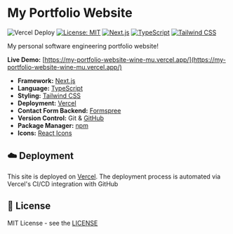 # My Portfolio Website

 ![Vercel Deploy](https://deploy-badge.vercel.app/vercel/my-portfolio-website-wine-mu)
 [![License: MIT](https://img.shields.io/badge/License-MIT-blue.svg?style=flat-square)](LICENSE)
 [![Next.js](https://img.shields.io/badge/Next.js-14+-black?style=flat-square&logo=nextdotjs)](https://nextjs.org/)
 [![TypeScript](https://img.shields.io/badge/TypeScript-5+-blue?style=flat-square&logo=typescript)](https://www.typescriptlang.org/)
 [![Tailwind CSS](https://img.shields.io/badge/Tailwind_CSS-3+-teal?style=flat-square&logo=tailwindcss)](https://tailwindcss.com/)

My personal software engineering portfolio website!

**Live Demo:** [https://my-portfolio-website-wine-mu.vercel.app/](https://my-portfolio-website-wine-mu.vercel.app/)

* **Framework:** [Next.js](https://nextjs.org/)
* **Language:** [TypeScript](https://www.typescriptlang.org/)
* **Styling:** [Tailwind CSS](https://tailwindcss.com/)
* **Deployment:** [Vercel](https://vercel.com/)
* **Contact Form Backend:** [Formspree](https://formspree.io/)
* **Version Control:** Git & [GitHub](https://github.com/)
* **Package Manager:** [npm](https://www.npmjs.com/)
* **Icons:** [React Icons](https://react-icons.github.io/react-icons/)

## ☁️ Deployment

This site is deployed on [Vercel](https://vercel.com/). The deployment process is automated via Vercel's CI/CD integration with GitHub

## 📄 License

MIT License - see the [LICENSE](LICENSE)
